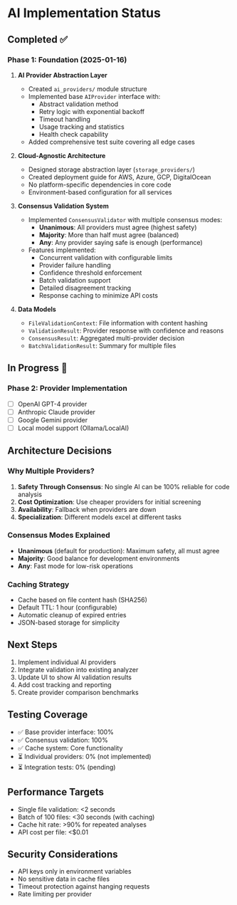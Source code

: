 # AI Implementation Status

## Completed ✅

### Phase 1: Foundation (2025-01-16)

1. **AI Provider Abstraction Layer**
   - Created `ai_providers/` module structure
   - Implemented base `AIProvider` interface with:
     - Abstract validation method
     - Retry logic with exponential backoff
     - Timeout handling
     - Usage tracking and statistics
     - Health check capability
   - Added comprehensive test suite covering all edge cases

2. **Cloud-Agnostic Architecture**
   - Designed storage abstraction layer (`storage_providers/`)
   - Created deployment guide for AWS, Azure, GCP, DigitalOcean
   - No platform-specific dependencies in core code
   - Environment-based configuration for all services

3. **Consensus Validation System**
   - Implemented `ConsensusValidator` with multiple consensus modes:
     - **Unanimous**: All providers must agree (highest safety)
     - **Majority**: More than half must agree (balanced)
     - **Any**: Any provider saying safe is enough (performance)
   - Features implemented:
     - Concurrent validation with configurable limits
     - Provider failure handling
     - Confidence threshold enforcement
     - Batch validation support
     - Detailed disagreement tracking
     - Response caching to minimize API costs

4. **Data Models**
   - `FileValidationContext`: File information with content hashing
   - `ValidationResult`: Provider response with confidence and reasons
   - `ConsensusResult`: Aggregated multi-provider decision
   - `BatchValidationResult`: Summary for multiple files

## In Progress 🚧

### Phase 2: Provider Implementation

- [ ] OpenAI GPT-4 provider
- [ ] Anthropic Claude provider
- [ ] Google Gemini provider
- [ ] Local model support (Ollama/LocalAI)

## Architecture Decisions

### Why Multiple Providers?

1. **Safety Through Consensus**: No single AI can be 100% reliable for code analysis
2. **Cost Optimization**: Use cheaper providers for initial screening
3. **Availability**: Fallback when providers are down
4. **Specialization**: Different models excel at different tasks

### Consensus Modes Explained

- **Unanimous** (default for production): Maximum safety, all must agree
- **Majority**: Good balance for development environments
- **Any**: Fast mode for low-risk operations

### Caching Strategy

- Cache based on file content hash (SHA256)
- Default TTL: 1 hour (configurable)
- Automatic cleanup of expired entries
- JSON-based storage for simplicity

## Next Steps

1. Implement individual AI providers
2. Integrate validation into existing analyzer
3. Update UI to show AI validation results
4. Add cost tracking and reporting
5. Create provider comparison benchmarks

## Testing Coverage

- ✅ Base provider interface: 100%
- ✅ Consensus validation: 100%
- ✅ Cache system: Core functionality
- ⏳ Individual providers: 0% (not implemented)
- ⏳ Integration tests: 0% (pending)

## Performance Targets

- Single file validation: <2 seconds
- Batch of 100 files: <30 seconds (with caching)
- Cache hit rate: >90% for repeated analyses
- API cost per file: <$0.01

## Security Considerations

- API keys only in environment variables
- No sensitive data in cache files
- Timeout protection against hanging requests
- Rate limiting per provider